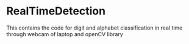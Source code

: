 # RealTimeDetection
This contains the code for digit and alphabet classification in real time through webcam of laptop and openCV library
